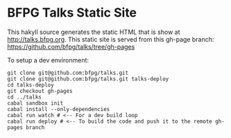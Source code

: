BFPG Talks Static Site
======================

This hakyll source generates the static HTML that is show at http://talks.bfpg.org. This static site is served from this gh-page branch: https://github.com/bfpg/talks/tree/gh-pages

To setup a dev environment:
```
git clone git@github.com:bfpg/talks.git 
git clone git@github.com:bfpg/talks.git talks-deploy
cd talks-deploy
git checkout gh-pages
cd ../talks
cabal sandbox init
cabal install --only-dependencies
cabal run watch # <-- For a dev build loop
cabal run deploy # <-- To build the code and push it to the remote gh-pages branch
